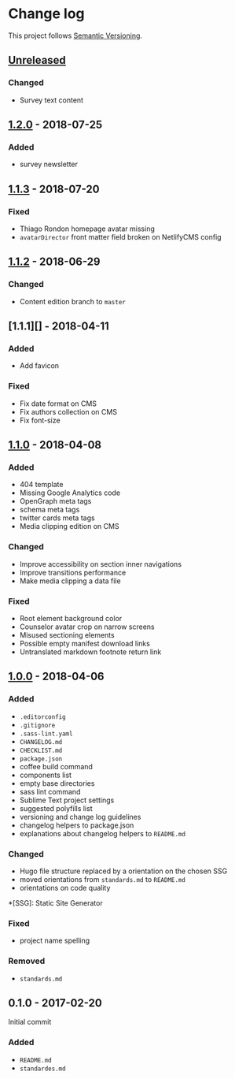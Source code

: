 # Change log

This project follows [Semantic Versioning](http://semver.org/).

## [Unreleased]

### Changed

- Survey text content

## [1.2.0][] - 2018-07-25

### Added

- survey newsletter

## [1.1.3][] - 2018-07-20

### Fixed

- Thiago Rondon homepage avatar missing
- `avatarDirector` front matter field broken on NetlifyCMS config

## [1.1.2][] - 2018-06-29

### Changed

- Content edition branch to `master`

## [1.1.1][] - 2018-04-11

### Added

- Add favicon

### Fixed

- Fix date format on CMS
- Fix authors collection on CMS
- Fix font-size

## [1.1.0][] - 2018-04-08

### Added

- 404 template
- Missing Google Analytics code
- OpenGraph meta tags
- schema meta tags
- twitter cards meta tags
- Media clipping edition on CMS

### Changed

- Improve accessibility on section inner navigations
- Improve transitions performance
- Make media clipping a data file

### Fixed

- Root element background color
- Counselor avatar crop on narrow screens
- Misused sectioning elements
- Possible empty manifest download links
- Untranslated markdown footnote return link

## [1.0.0][] - 2018-04-06

### Added

- `.editorconfig`
- `.gitignore`
- `.sass-lint.yaml`
- `CHANGELOG.md`
- `CHECKLIST.md`
- `package.json`
- coffee build command
- components list
- empty base directories
- sass lint command
- Sublime Text project settings
- suggested polyfills list
- versioning and change log guidelines
- changelog helpers to package.json
- explanations about changelog helpers to `README.md`

### Changed

- Hugo file structure replaced by a orientation on the chosen SSG
- moved orientations from `standards.md` to `README.md`
- orientations on code quality

*[SSG]: Static Site Generator

### Fixed

- project name spelling

### Removed

- `standards.md`

## 0.1.0 - 2017-02-20

Initial commit

### Added

- `README.md`
- `standardes.md`


[Unreleased]: https://github.com/tecnologiaequidade/tecnologiaequidade.github.io/compare/v1.2.0...HEAD
[1.2.0]: https://github.com/tecnologiaequidade/tecnologiaequidade.github.io/compare/v1.1.3...v1.2.0
[1.1.3]: https://github.com/tecnologiaequidade/tecnologiaequidade.github.io/compare/v1.1.2...v1.1.3
[1.1.2]: https://github.com/tecnologiaequidade/tecnologiaequidade.github.io/compare/v1.1.0...v1.1.2
[1.1.0]: https://github.com/tecnologiaequidade/tecnologiaequidade.github.io/compare/v1.0.0...v1.1.0
[1.0.0]: https://github.com/tecnologiaequidade/tecnologiaequidade.github.io/tree/v1.0.0
